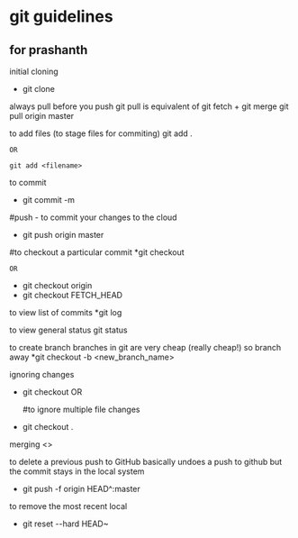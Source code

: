 # git guidelines

## for prashanth

initial cloning
* git clone <GIT URL>

always pull before you push
git pull is equivalent of git fetch + git merge
git pull origin master

to add files (to stage files for commiting)
	git add .

	OR

	git add <filename>

to commit 
* git commit -m <commit message>

#push - to commit your changes to the cloud
* git push origin master

#to checkout a particular commit 
*git checkout <commit-SHA>

	OR

*	git checkout origin <commit-SHA>
*	git checkout FETCH_HEAD

to view list of commits
*git log

to view general status
git status

to create branch
branches in git are very cheap (really cheap!) so branch away
*git checkout -b <new_branch_name>

ignoring changes
*	git checkout <file name>
	OR

	#to ignore multiple file changes
*	git checkout .


merging
<>

to delete a previous push to GitHub
basically undoes a push to github
but the commit stays in the local system
* git push -f origin HEAD^:master


to remove the most recent local
* git reset --hard HEAD~


